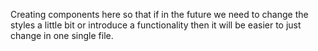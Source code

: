 Creating components here so that if in the future we need to change the styles a little bit or introduce a functionality then it will be easier to just change in one single file.
